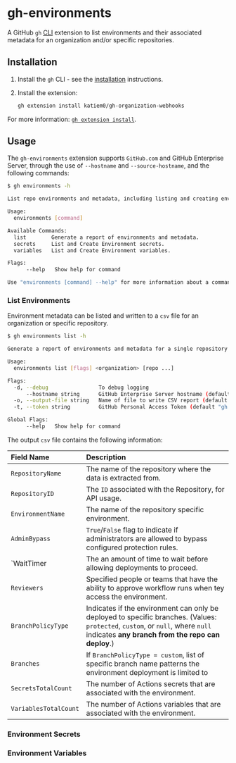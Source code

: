# gh-environments

A GitHub `gh` [CLI](https://cli.github.com/) extension to list environments and their associated metadata for an organization and/or specific repositories. 

## Installation

1. Install the `gh` CLI - see the [installation](https://github.com/cli/cli#installation) instructions.

2. Install the extension:
   ```sh
   gh extension install katiem0/gh-organization-webhooks
   ```

For more information: [`gh extension install`](https://cli.github.com/manual/gh_extension_install).

## Usage

The `gh-environments` extension supports `GitHub.com` and GitHub Enterprise Server, through the use of `--hostname` and `--source-hostname`, and the following commands:

```sh
$ gh environments -h

List repo environments and metadata, including listing and creating environment secrets and variables.

Usage:
  environments [command]

Available Commands:
  list        Generate a report of environments and metadata.
  secrets     List and Create Environment secrets.
  variables   List and Create Environment variables.

Flags:
      --help   Show help for command

Use "environments [command] --help" for more information about a command.
```

### List Environments

Environment metadata can be listed and written to a `csv` file for an organization or specific repository.


```sh
$ gh environments list -h

Generate a report of environments and metadata for a single repository or all repositories in an organization.

Usage:
  environments list [flags] <organization> [repo ...] 

Flags:
  -d, --debug                To debug logging
      --hostname string      GitHub Enterprise Server hostname (default "github.com")
  -o, --output-file string   Name of file to write CSV report (default "report-20230512095310.csv")
  -t, --token string         GitHub Personal Access Token (default "gh auth token")

Global Flags:
      --help   Show help for command
```

The output `csv` file contains the following information:

| Field Name | Description |
|:-----------|:------------|
|`RepositoryName` | The name of the repository where the data is extracted from. |
|`RepositoryID`| The `ID` associated with the Repository, for API usage. |
|`EnvironmentName`| The name of the repository specific environment. |
|`AdminBypass`| `True`/`False` flag to indicate if administrators are allowed to bypass configured protection rules. |
|`WaitTimer| The an amount of time to wait before allowing deployments to proceed. |
|`Reviewers`| Specified people or teams that have the ability to approve workflow runs when tey access the environment. |
|`BranchPolicyType`| Indicates if the environment can only be deployed to specific branches. (Values: `protected`, `custom`, or `null`, where `null` indicates **any branch from the repo can deploy**.)|
|`Branches`| If `BranchPolicyType = custom`, list of specific branch name patterns the environment deployment is limited to|
|`SecretsTotalCount`| The number of Actions secrets that are associated with the environment. |
|`VariablesTotalCount`| The number of Actions variables that are associated with the environment. |

### Environment Secrets

### Environment Variables